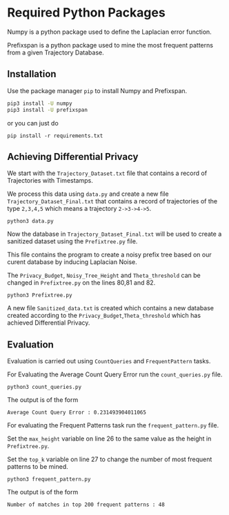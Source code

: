 # Required Python Packages

Numpy is a python package used to define the Laplacian error function.

Prefixspan is a python package used to mine the most frequent patterns from a given Trajectory Database.

## Installation

Use the package manager `pip` to install Numpy and Prefixspan.

```bash
pip3 install -U numpy
pip3 install -U prefixspan
```

or you can just do
```
pip install -r requirements.txt
```

## Achieving Differential Privacy

We start with the `Trajectory_Dataset.txt` file that contains a record of Trajectories with Timestamps.

We process this data using `data.py` and create a new file `Trajectory_Dataset_Final.txt` that contains a record of trajectories of the type `2,3,4,5` which means a trajectory `2->3->4->5`.
```
python3 data.py
```
Now the database in `Trajectory_Dataset_Final.txt` will be used to create a sanitized dataset using the `Prefixtree.py` file.

This file contains the program to create a noisy prefix tree based on our curent database by inducing Laplacian Noise.

The `Privacy_Budget`, `Noisy_Tree_Height` and `Theta_threshold` can be changed in `Prefixtree.py` on the lines 80,81 and 82.
```
python3 Prefixtree.py
```
A new file `Sanitized_data.txt` is created which contains a new database created according to the `Privacy_Budget`,`Theta_threshold` which has achieved Differential Privacy.


## Evaluation

Evaluation is carried out using `CountQueries` and `FrequentPattern` tasks.

For Evaluating the Average Count Query Error run the `count_queries.py` file.

```
python3 count_queries.py
``` 
The output is of the form
```
Average Count Query Error : 0.231493904011065
```

For evaluating the Frequent Patterns task run the `frequent_pattern.py` file.

Set the `max_height` variable on line 26 to the same value as the height in `Prefixtree.py`.

Set the `top_k` variable on line 27 to change the number of most frequent patterns to be mined. 

```
python3 frequent_pattern.py
```
The output is of the form
```
Number of matches in top 200 frequent patterns : 48
```
